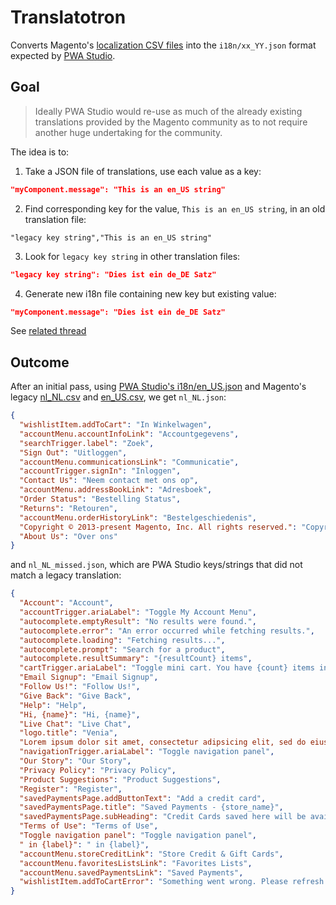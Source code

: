 # Translatotron

Converts Magento's [localization CSV files](https://github.com/magento-l10n?utf8=%E2%9C%93&q=%5Elanguage-) into the
`i18n/xx_YY.json` format expected by [PWA Studio](https://github.com/magento/pwa-studio).

## Goal

> Ideally PWA Studio would re-use as much of the already existing translations provided by the Magento community as to not require another huge undertaking for the community.

The idea is to:

1. Take a JSON file of translations, use each value as a key:

```json
"myComponent.message": "This is an en_US string"
```

2. Find corresponding key for the value, `This is an en_US string`, in an old translation file:

```csv
"legacy key string","This is an en_US string"
```

3. Look for `legacy key string` in other translation files:

```json
"legacy key string": "Dies ist ein de_DE Satz"
```

4. Generate new i18n file containing new key but existing value:

```json
"myComponent.message": "Dies ist ein de_DE Satz"
```

See [related thread](https://github.com/magento/pwa-studio/issues/669#issuecomment-696782372)

## Outcome

After an initial pass, using [PWA Studio's i18n/en_US.json](https://github.com/magento/pwa-studio/blob/develop/packages/venia-ui/lib/i18n/en_US.json) and Magento's legacy [nl_NL.csv](https://github.com/magento-l10n/language-nl_NL/blob/master/nl_NL.csv) and [en_US.csv](https://github.com/magento-l10n/language-en_US/blob/master/en_US.csv), we get `nl_NL.json`:

```json
{
  "wishlistItem.addToCart": "In Winkelwagen",
  "accountMenu.accountInfoLink": "Accountgegevens",
  "searchTrigger.label": "Zoek",
  "Sign Out": "Uitloggen",
  "accountMenu.communicationsLink": "Communicatie",
  "accountTrigger.signIn": "Inloggen",
  "Contact Us": "Neem contact met ons op",
  "accountMenu.addressBookLink": "Adresboek",
  "Order Status": "Bestelling Status",
  "Returns": "Retouren",
  "accountMenu.orderHistoryLink": "Bestelgeschiedenis",
  "Copyright © 2013-present Magento, Inc. All rights reserved.": "Copyright © 2013-heden Magento. Alle rechten voorbehouden.",
  "About Us": "Over ons"
}
```

and `nl_NL_missed.json`, which are PWA Studio keys/strings that did not match a legacy translation:

```json
{
  "Account": "Account",
  "accountTrigger.ariaLabel": "Toggle My Account Menu",
  "autocomplete.emptyResult": "No results were found.",
  "autocomplete.error": "An error occurred while fetching results.",
  "autocomplete.loading": "Fetching results...",
  "autocomplete.prompt": "Search for a product",
  "autocomplete.resultSummary": "{resultCount} items",
  "cartTrigger.ariaLabel": "Toggle mini cart. You have {count} items in your cart.",
  "Email Signup": "Email Signup",
  "Follow Us!": "Follow Us!",
  "Give Back": "Give Back",
  "Help": "Help",
  "Hi, {name}": "Hi, {name}",
  "Live Chat": "Live Chat",
  "logo.title": "Venia",
  "Lorem ipsum dolor sit amet, consectetur adipsicing elit, sed do eiusmod tempor incididunt ut labore et dolore.": "Lorem ipsum dolor sit amet, consectetur adipsicing elit, sed do eiusmod tempor incididunt ut labore et dolore.",
  "navigationTrigger.ariaLabel": "Toggle navigation panel",
  "Our Story": "Our Story",
  "Privacy Policy": "Privacy Policy",
  "Product Suggestions": "Product Suggestions",
  "Register": "Register",
  "savedPaymentsPage.addButtonText": "Add a credit card",
  "savedPaymentsPage.title": "Saved Payments - {store_name}",
  "savedPaymentsPage.subHeading": "Credit Cards saved here will be available during checkout.",
  "Terms of Use": "Terms of Use",
  "Toggle navigation panel": "Toggle navigation panel",
  " in {label}": " in {label}",
  "accountMenu.storeCreditLink": "Store Credit & Gift Cards",
  "accountMenu.favoritesListsLink": "Favorites Lists",
  "accountMenu.savedPaymentsLink": "Saved Payments",
  "wishlistItem.addToCartError": "Something went wrong. Please refresh and try again."
}
```
